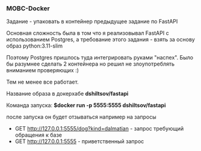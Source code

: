 ### MOBC-Docker

Задание - упаковать в контейнер предыдущее задание по FastAPI

Основная сложность была в том что я реализовывал FastAPI с использованием Postgres, а требование этого задания - взять за основу образ python:3.11-slim

Поэтому Postgres пришлось туда интегрировать руками "наспех". Было бы разумнее сделать 2 контейнера но решил не злоупотреблять вниманием проверяющих :)

Тем не менее все работает. 

Название образа в докерхабе <b>dshiltsov/fastapi</b>

Команда запуска: <b>$docker run -p 5555:5555 dshiltsov/fastapi</b> 

после запуска он будет отзываться например на запросы 
* GET http://127.0.0.1:5555/dog?kind=dalmatian - запрос требующий обращения к базе
* GET  http://127.0.0.1:5555 - приветственный запрос
